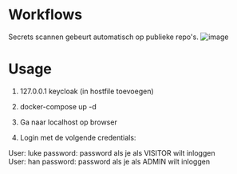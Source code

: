 # Workflows

Secrets scannen gebeurt automatisch op publieke repo's.
![image](https://user-images.githubusercontent.com/76052712/208502667-e066d662-e833-48da-8644-fe5263d3efb1.png)

# Usage

1. 127.0.0.1	keycloak (in hostfile toevoegen)

2. docker-compose up -d

3. Ga naar localhost op browser

4. Login met de volgende credentials:

User: luke	password: password	als je als VISITOR wilt inloggen  
User: han	password: password	als je als ADMIN wilt inloggen


